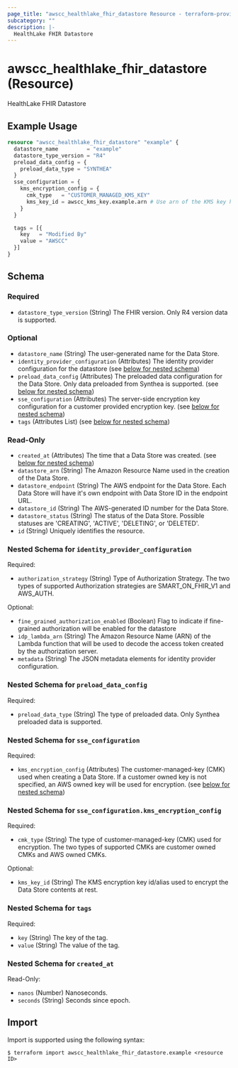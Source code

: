 ```yaml
---
page_title: "awscc_healthlake_fhir_datastore Resource - terraform-provider-awscc"
subcategory: ""
description: |-
  HealthLake FHIR Datastore
---
```


# awscc_healthlake_fhir_datastore (Resource)

HealthLake FHIR Datastore

## Example Usage

```terraform
resource "awscc_healthlake_fhir_datastore" "example" {
  datastore_name         = "example"
  datastore_type_version = "R4"
  preload_data_config = {
    preload_data_type = "SYNTHEA"
  }
  sse_configuration = {
    kms_encryption_config = {
      cmk_type   = "CUSTOMER_MANAGED_KMS_KEY"
      kms_key_id = awscc_kms_key.example.arn # Use arn of the KMS key here than key_id
    }
  }

  tags = [{
    key   = "Modified By"
    value = "AWSCC"
  }]
}
```

<!-- schema generated by tfplugindocs -->
## Schema

### Required

- `datastore_type_version` (String) The FHIR version. Only R4 version data is supported.

### Optional

- `datastore_name` (String) The user-generated name for the Data Store.
- `identity_provider_configuration` (Attributes) The identity provider configuration for the datastore (see [below for nested schema](#nestedatt--identity_provider_configuration))
- `preload_data_config` (Attributes) The preloaded data configuration for the Data Store. Only data preloaded from Synthea is supported. (see [below for nested schema](#nestedatt--preload_data_config))
- `sse_configuration` (Attributes) The server-side encryption key configuration for a customer provided encryption key. (see [below for nested schema](#nestedatt--sse_configuration))
- `tags` (Attributes List) (see [below for nested schema](#nestedatt--tags))

### Read-Only

- `created_at` (Attributes) The time that a Data Store was created. (see [below for nested schema](#nestedatt--created_at))
- `datastore_arn` (String) The Amazon Resource Name used in the creation of the Data Store.
- `datastore_endpoint` (String) The AWS endpoint for the Data Store. Each Data Store will have it's own endpoint with Data Store ID in the endpoint URL.
- `datastore_id` (String) The AWS-generated ID number for the Data Store.
- `datastore_status` (String) The status of the Data Store. Possible statuses are 'CREATING', 'ACTIVE', 'DELETING', or 'DELETED'.
- `id` (String) Uniquely identifies the resource.

<a id="nestedatt--identity_provider_configuration"></a>
### Nested Schema for `identity_provider_configuration`

Required:

- `authorization_strategy` (String) Type of Authorization Strategy. The two types of supported Authorization strategies are SMART_ON_FHIR_V1 and AWS_AUTH.

Optional:

- `fine_grained_authorization_enabled` (Boolean) Flag to indicate if fine-grained authorization will be enabled for the datastore
- `idp_lambda_arn` (String) The Amazon Resource Name (ARN) of the Lambda function that will be used to decode the access token created by the authorization server.
- `metadata` (String) The JSON metadata elements for identity provider configuration.


<a id="nestedatt--preload_data_config"></a>
### Nested Schema for `preload_data_config`

Required:

- `preload_data_type` (String) The type of preloaded data. Only Synthea preloaded data is supported.


<a id="nestedatt--sse_configuration"></a>
### Nested Schema for `sse_configuration`

Required:

- `kms_encryption_config` (Attributes) The customer-managed-key (CMK) used when creating a Data Store. If a customer owned key is not specified, an AWS owned key will be used for encryption. (see [below for nested schema](#nestedatt--sse_configuration--kms_encryption_config))

<a id="nestedatt--sse_configuration--kms_encryption_config"></a>
### Nested Schema for `sse_configuration.kms_encryption_config`

Required:

- `cmk_type` (String) The type of customer-managed-key (CMK) used for encryption. The two types of supported CMKs are customer owned CMKs and AWS owned CMKs.

Optional:

- `kms_key_id` (String) The KMS encryption key id/alias used to encrypt the Data Store contents at rest.



<a id="nestedatt--tags"></a>
### Nested Schema for `tags`

Required:

- `key` (String) The key of the tag.
- `value` (String) The value of the tag.


<a id="nestedatt--created_at"></a>
### Nested Schema for `created_at`

Read-Only:

- `nanos` (Number) Nanoseconds.
- `seconds` (String) Seconds since epoch.

## Import

Import is supported using the following syntax:

```shell
$ terraform import awscc_healthlake_fhir_datastore.example <resource ID>
```